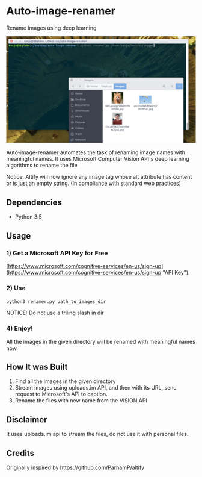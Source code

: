 # Auto-image-renamer
Rename images using deep learning

![Image for demo](images/gif.gif)

Auto-image-renamer automates the task of renaming image names with meaningful names. It uses Microsoft Computer Vision API's deep learning algorithms to rename the file

Notice: Altify will now ignore any image tag whose alt attribute has content or is just an empty string. (In compliance with standard web practices)

## Dependencies

- Python 3.5 


## Usage 

### 1) Get a Microsoft API Key for Free
[https://www.microsoft.com/cognitive-services/en-us/sign-up](https://www.microsoft.com/cognitive-services/en-us/sign-up "API Key").



### 2) Use

`python3 renamer.py path_to_images_dir`

NOTICE: Do not use a triling slash in dir

### 4) Enjoy!

All the images in the given directory will be renamed with meaningful names now. 


## How It was Built

1. Find all the images in the given directory
2. Stream images using uploads.im API, and then with its URL, send request to Microsoft's API to caption.
3. Rename the files with new name from the VISION API


## Disclaimer

It uses uploads.im api to stream the files, do not use it with personal files. 

## Credits

Originally inspired by https://github.com/ParhamP/altify
